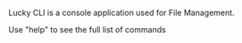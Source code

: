Lucky CLI is a console application used for File Management.

Use "help" to see the full list of commands
